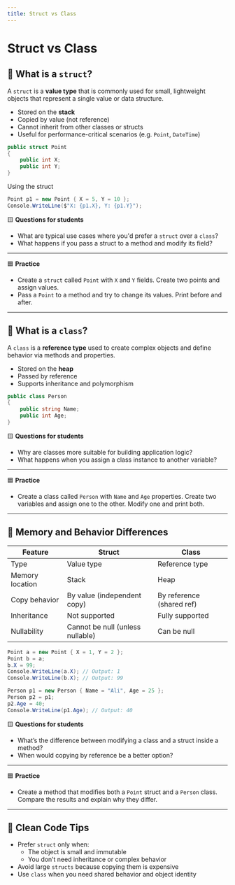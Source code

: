 ```yaml
---
title: Struct vs Class
---
```


# Struct vs Class

## 🔹 What is a `struct`?

A `struct` is a **value type** that is commonly used for small, lightweight objects that represent a single value or data structure.

- Stored on the **stack**
- Copied by value (not reference)
- Cannot inherit from other classes or structs
- Useful for performance-critical scenarios (e.g. `Point`, `DateTime`)

```csharp
public struct Point
{
    public int X;
    public int Y;
}
```

Using the struct

```csharp
Point p1 = new Point { X = 5, Y = 10 };
Console.WriteLine($"X: {p1.X}, Y: {p1.Y}");
```

🟨 **Questions for students**

- What are typical use cases where you'd prefer a `struct` over a `class`?
- What happens if you pass a struct to a method and modify its field?

---

🟦 **Practice**

- Create a `struct` called `Point` with `X` and `Y` fields. Create two points and assign values.
- Pass a `Point` to a method and try to change its values. Print before and after.

---

## 🔹 What is a `class`?

A `class` is a **reference type** used to create complex objects and define behavior via methods and properties.

- Stored on the **heap**
- Passed by reference
- Supports inheritance and polymorphism

```csharp
public class Person
{
    public string Name;
    public int Age;
}
```

🟨 **Questions for students**

- Why are classes more suitable for building application logic?
- What happens when you assign a class instance to another variable?

---

🟦 **Practice**

- Create a class called `Person` with `Name` and `Age` properties. Create two variables and assign one to the other. Modify one and print both.

---

## 🔹 Memory and Behavior Differences

| Feature         | Struct                           | Class                     |
| --------------- | -------------------------------- | ------------------------- |
| Type            | Value type                       | Reference type            |
| Memory location | Stack                            | Heap                      |
| Copy behavior   | By value (independent copy)      | By reference (shared ref) |
| Inheritance     | Not supported                    | Fully supported           |
| Nullability     | Cannot be null (unless nullable) | Can be null               |

```csharp
Point a = new Point { X = 1, Y = 2 };
Point b = a;
b.X = 99;
Console.WriteLine(a.X); // Output: 1
Console.WriteLine(b.X); // Output: 99
```

```csharp
Person p1 = new Person { Name = "Ali", Age = 25 };
Person p2 = p1;
p2.Age = 40;
Console.WriteLine(p1.Age); // Output: 40
```

🟨 **Questions for students**

- What’s the difference between modifying a class and a struct inside a method?
- When would copying by reference be a better option?

---

🟦 **Practice**

- Create a method that modifies both a `Point` struct and a `Person` class. Compare the results and explain why they differ.

---

## 🧹 Clean Code Tips

- Prefer `struct` only when:
  - The object is small and immutable
  - You don’t need inheritance or complex behavior
- Avoid large `structs` because copying them is expensive
- Use `class` when you need shared behavior and object identity
